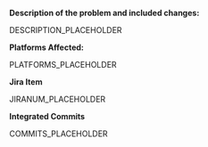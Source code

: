 
**Description of the problem and included changes:**

DESCRIPTION_PLACEHOLDER

**Platforms Affected:**

PLATFORMS_PLACEHOLDER

**Jira Item**

JIRANUM_PLACEHOLDER

**Integrated Commits**

COMMITS_PLACEHOLDER

